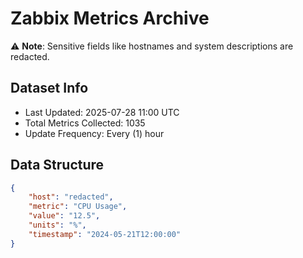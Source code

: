 # Zabbix Metrics Archive

⚠️ **Note**: Sensitive fields like hostnames and system descriptions are redacted.

## Dataset Info
- Last Updated: 2025-07-28 11:00 UTC
- Total Metrics Collected: 1035
- Update Frequency: Every (1) hour

## Data Structure
```json
{
    "host": "redacted",
    "metric": "CPU Usage",
    "value": "12.5",
    "units": "%",
    "timestamp": "2024-05-21T12:00:00"
}
```
